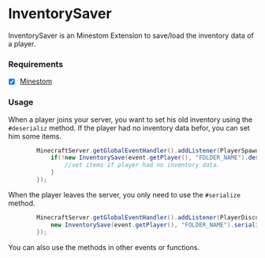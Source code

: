# InventorySaver
InventorySaver is an Minestom Extension to save/load the inventory data of a player.

### Requirements
- [x] [Minestom](https://github.com/Minestom/Minestom)

### Usage
When a player joins your server, you want to set his old inventory using the `#deserializ` method. If the player had no inventory data befor, you can set him some items.
```java
        MinecraftServer.getGlobalEventHandler().addListener(PlayerSpawnEvent.class, event -> {
            if(!new InventorySave(event.getPlayer(), "FOLDER_NAME").deserializ()) {
                //set items if player had no inventory data.
            }
        });
```
When the player leaves the server, you only need to use the `#serialize` method.
```java
        MinecraftServer.getGlobalEventHandler().addListener(PlayerDisconnectEvent.class, event -> {
            new InventorySave(event.getPlayer(), "FOLDER_NAME").serialize();
        });
```
You can also use the methods in other events or functions.

